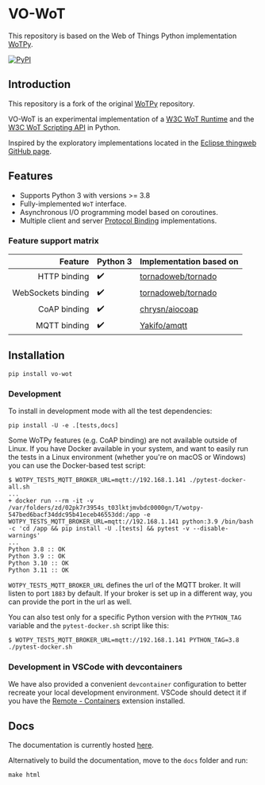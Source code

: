 # VO-WoT

This repository is based on the Web of Things Python implementation [WoTPy](https://github.com/agmangas/wot-py).

[![PyPI](https://img.shields.io/pypi/v/vo-wot)](https://pypi.org/project/vo-wot/)

## Introduction

This repository is a fork of the original [WoTPy](https://github.com/agmangas/wot-py) repository.

VO-WoT is an experimental implementation of a [W3C WoT Runtime](https://github.com/w3c/wot-architecture/blob/master/proposals/terminology.md#wot-runtime) and the [W3C WoT Scripting API](https://github.com/w3c/wot-architecture/blob/master/proposals/terminology.md#scripting-api) in Python.

Inspired by the exploratory implementations located in the [Eclipse thingweb GitHub page](https://github.com/eclipse-thingweb/).

## Features
- Supports Python 3 with versions >= 3.8
- Fully-implemented `WoT` interface.
- Asynchronous I/O programming model based on coroutines.
- Multiple client and server [Protocol Binding](https://github.com/w3c/wot-architecture/blob/master/proposals/terminology.md#protocol-binding) implementations.

### Feature support matrix

|            Feature |  Python 3           | Implementation based on                                                 |
| -----------------: |  ------------------ | ----------------------------------------------------------------------- |
|       HTTP binding |  :heavy_check_mark: | [tornadoweb/tornado](https://github.com/tornadoweb/tornado)             |
| WebSockets binding |  :heavy_check_mark: | [tornadoweb/tornado](https://github.com/tornadoweb/tornado)             |
|       CoAP binding |  :heavy_check_mark: | [chrysn/aiocoap](https://github.com/chrysn/aiocoap)                     |
|       MQTT binding |  :heavy_check_mark: | [Yakifo/amqtt](https://github.com/Yakifo/amqtt)             |


## Installation
```
pip install vo-wot
```

### Development

To install in development mode with all the test dependencies:

```
pip install -U -e .[tests,docs]
```

Some WoTPy features (e.g. CoAP binding) are not available outside of Linux. If you have Docker available in your system, and want to easily run the tests in a Linux environment (whether you're on macOS or Windows) you can use the Docker-based test script:

```
$ WOTPY_TESTS_MQTT_BROKER_URL=mqtt://192.168.1.141 ./pytest-docker-all.sh
...
+ docker run --rm -it -v /var/folders/zd/02pk7r3954s_t03lktjmvbdc0000gn/T/wotpy-547bed6bacf34ddc95b41eceb46553dd:/app -e WOTPY_TESTS_MQTT_BROKER_URL=mqtt://192.168.1.141 python:3.9 /bin/bash -c 'cd /app && pip install -U .[tests] && pytest -v --disable-warnings'
...
Python 3.8 :: OK
Python 3.9 :: OK
Python 3.10 :: OK
Python 3.11 :: OK
```
`WOTPY_TESTS_MQTT_BROKER_URL` defines the url of the MQTT broker. It will listen to port `1883` by default. If your broker is set up in a different way, you can provide the port in the url as well.

You can also test only for a specific Python version with the `PYTHON_TAG` variable and the `pytest-docker.sh` script like this:

```
$ WOTPY_TESTS_MQTT_BROKER_URL=mqtt://192.168.1.141 PYTHON_TAG=3.8 ./pytest-docker.sh
```
### Development in VSCode with devcontainers
We have also provided a convenient `devcontainer` configuration to better recreate your local development environment. VSCode should detect it if you have the [Remote - Containers](https://marketplace.visualstudio.com/items?itemName=ms-vscode-remote.remote-containers) extension installed.

## Docs
The documentation is currently hosted [here](https://netmode.gitlab.io/vo-wot/).

Alternatively to build the documentation, move to the `docs` folder and run:

```
make html
```

